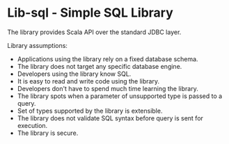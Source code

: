 # Lib-sql - Simple SQL Library

The library provides Scala API over the standard JDBC layer.

Library assumptions:

 * Applications using the library rely on a fixed database schema. 
 * The library does not target any specific database engine.
 * Developers using the library know SQL.
 * It is easy to read and write code using the library.
 * Developers don't have to spend much time learning the library.
 * The library spots when a parameter of unsupported type is passed to a query.
 * Set of types supported by the library is extensible.
 * The library does not validate SQL syntax before query is sent for execution.
 * The library is secure. 

